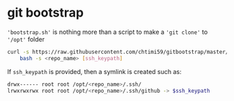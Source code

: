 # git bootstrap

`'bootstrap.sh'` is nothing more than a script to make a `'git clone'` to `'/opt'` folder

```bash
curl -s https://raw.githubusercontent.com/chtimi59/gitbootstrap/master/bootstrap.sh | \
    bash -s <repo_name> [ssh_keypath]
```

If `ssh_keypath` is provided, then a symlink is created such as:

```bash
drwx------ root root /opt/<repo_name>/.ssh/
lrwxrwxrwx root root /opt/<repo_name>/.ssh/github -> $ssh_keypath
```